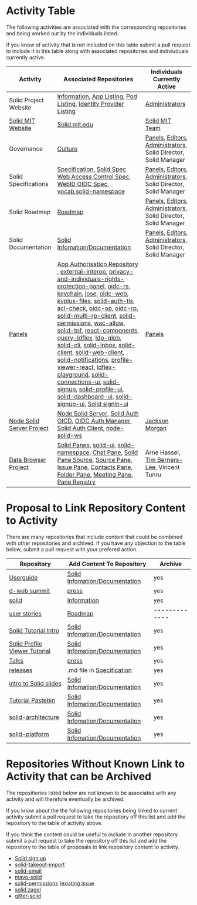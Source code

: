 
# Activity Table

The following activities are associated with the corresponding repositories and being worked out by the individuals listed. 

If you know of activity that is not included on this table submit a pull request to include it in this table along with associated repositories and indiviuduals currently active. 

| Activity  |  Associated Repositories  | Individuals Currently Active | 
| ------------- | ------------- | ------------- |
| Solid Project Website | [Information](https://github.com/solid/information), [App Listing](https://github.com/solid/solid-apps), [Pod Listing](https://github.com/solid/pods), [Identity Provider Listing](https://github.com/solid/solid-idp-list) | [Administrators](https://github.com/orgs/solid/teams/administrators) |
| [Solid MIT Website](https://solid.mit.edu)  | [Solid.mit.edu](https://github.com/solid/solid.mit.edu) | [Solid MIT Team](https://github.com/orgs/solid/teams/solid-mit)|
| Governance | [Culture](https://github.com/solid/culture) | [Panels](https://github.com/orgs/solid/teams/panels), [Editors](https://github.com/orgs/solid/teams/editors), [Administrators](https://github.com/orgs/solid/teams/administrators), Solid Director, Solid Manager |
| Solid Specifications | [Specification](https://github.com/solid/specification), [Solid Spec](https://github.com/solid/solid-spec) [Web Access Control Spec](https://github.com/solid/web-access-control-spec), [WebID OIDC Spec](https://github.com/solid/webid-oidc-spec), [vocab](https://github.com/solid/vocab),[solid-namespace](https://github.com/solid/solid-namespace) | [Panels](https://github.com/orgs/solid/teams/panels), [Editors](https://github.com/orgs/solid/teams/editors), [Administrators](https://github.com/orgs/solid/teams/administrators), Solid Director, Solid Manager |
| Solid Roadmap | [Roadmap](https://github.com/solid/Roadmap) | [Panels](https://github.com/orgs/solid/teams/panels), [Editors](https://github.com/orgs/solid/teams/editors), [Administrators](https://github.com/orgs/solid/teams/administrators), Solid Director, Solid Manager |
| Solid Documentation |  [Solid Infomation/Documentation](https://github.com/solid/information/tree/master/documentation) | [Panels](https://github.com/orgs/solid/teams/panels), [Editors](https://github.com/orgs/solid/teams/editors), [Administrators](https://github.com/orgs/solid/teams/administrators), Solid Director, Solid Manager |
| [Panels](https://github.com/solid/culture#solid-panels)| [App Authorisation Repository](https://github.com/solid/app-authorization-panel/issues/) , [external-interop](https://github.com/solid/external-interop), [privacy-and-individuals-rights-protection-panel](https://github.com/solid/privacy-and-individuals-rights-protection-panel), [oidc-rs](https://github.com/solid/oidc-rs), [keychain](https://github.com/solid/keychain), [jose](https://github.com/solid/jose), [oidc-web](https://github.com/solid/oidc-web), [kvplus-files](https://github.com/solid/kvplus-files), [solid-auth-tls](https://github.com/solid/solid-auth-tls), [acl-check](https://github.com/solid/acl-check), [oidc-op](https://github.com/solid/oidc-op), [oidc-rp](https://github.com/solid/oidc-rp), [solid-multi-rp-client](https://github.com/solid/solid-multi-rp-client), [solid-permissions](https://github.com/solid/solid-permissions), [wac-allow](https://github.com/solid/wac-allow), [solid-tpf](https://github.com/solid/solid-tpf), [react-components](https://github.com/solid/react-components), [query-ldflex](https://github.com/solid/query-ldflex), [ldp-glob](https://github.com/solid/ldp-glob), [solid-cli](https://github.com/solid/solid-cli), [solid-inbox](https://github.com/solid/solid-inbox), [solid-client](https://github.com/solid/solid-client), [solid-web-client](https://github.com/solid/solid-web-client), [solid-notifications](https://github.com/solid/solid-notifications), [profile-viewer-react](https://github.com/solid/profile-viewer-react), [ldflex-playground](https://github.com/solid/ldflex-playground), [solid-connections-ui](https://github.com/solid/solid-connections-ui), [solid-signup](https://github.com/solid/solid-signup), [solid-profile-ui](https://github.com/solid/solid-profile-ui), [solid-dashboard-ui](https://github.com/solid/solid-dashboard-ui), [solid-signup-ui](https://github.com/solid/solid-signup-ui), [Solid signin-ui](https://github.com/solid/solid-signin-ui)| [Panels](https://github.com/orgs/solid/teams/panels)|
| [Node Solid Server Project](https://github.com/orgs/solid/projects/2) | [Node Solid Server](https://github.com/solid/node-solid-server), [Solid Auth OICD](https://github.com/solid/solid-auth-oidc), [OIDC Auth Manager](https://github.com/solid/oidc-auth-manager), [Solid Auth Client](https://github.com/solid/solid-auth-client), [node-solid-ws](https://github.com/solid/node-solid-ws) | [Jackson Morgan](https://github.com/jaxoncreed) |
| [Data Browser Project](https://github.com/orgs/solid/projects/4) | [Solid Panes](https://github.com/solid/solid-panes), [solid-ui](https://github.com/solid/solid-ui), [solid-namespace](https://github.com/solid/solid-namespace), [Chat Pane](https://github.com/solid/chat-pane), [Solid Pane Source](https://github.com/solid/solid-pane-source), [Source Pane](https://github.com/solid/source-pane), [Issue Pane](https://github.com/solid/issue-pane), [Contacts Pane](https://github.com/solid/contacts-pane), [Folder Pane](https://github.com/solid/folder-pane), [Meeting Pane](https://github.com/solid/meeting-pane), [Pane Registry](https://github.com/solid/pane-registry) | Arne Hassel, [Tim Berners-Lee](https://github.com/timbl), Vincent Tunru|


# Proposal to Link Repository Content to Activity 

There are many repositories that include content that could be combined with other repositories and archived. If you have any objection to the table below, submit a pull request with your prefered action.  

| Repository | Add Content To Repository  | Archive |
| ------------- | ------------- | ------------- |
| [Userguide](https://github.com/solid/userguide) | [Solid Infomation/Documentation](https://github.com/solid/information/tree/master/documentation) | yes |
| [d-web summit](https://github.com/solid/dweb-summit-2018) | [press](https://github.com/solid/information/blob/master/press.md) | yes |
| [solid](https://github.com/solid/solid) | [Information](https://github.com/solid/information) | yes |
| [user stories](https://github.com/solid/user-stories) | [Roadmap](https://github.com/solid/Roadmap) | ------------- |
| [Solid Tutorial Intro](https://github.com/solid/solid-tutorial-intro) | [Solid Infomation/Documentation](https://github.com/solid/information/tree/master/documentation) | yes |
| [Solid Profile Viewer Tutorial](https://github.com/solid/profile-viewer-tutorial) | [Solid Infomation/Documentation](https://github.com/solid/information/tree/master/documentation) | yes |
| [Talks](https://github.com/solid/talks) |[press](https://github.com/solid/information/blob/master/press.md) | yes |
| [releases](https://github.com/solid/releases) | .md file in [Specification](https://github.com/solid/specification) | yes |
| [intro to Solid slides](https://github.com/solid/intro-to-solid-slides) | [Solid Infomation/Documentation](https://github.com/solid/information/tree/master/documentation) | yes |
| [Tutorial Pastebin](https://github.com/solid/solid-tutorial-pastebin) | [Solid Infomation/Documentation](https://github.com/solid/information/tree/master/documentation) | yes |
| [solid-architecture](https://github.com/solid/solid-architecture) | [Solid Infomation/Documentation](https://github.com/solid/information/tree/master/documentation) | yes |
| [solid-platform](https://github.com/solid/solid-platform) | [Solid Infomation/Documentation](https://github.com/solid/information/tree/master/documentation) | yes |

# Repositories Without Known Link to Activity that can be Archived

The repositiories listed below are not known to be associated with any activity and will therefore eventually be archived. 

If you know about the the following repositories being linked to current activity submit a pull request to take the repository off this list and add the repository to the table of activity above.  

If you think the content could be useful to include in another repository submit a pull request to take the repository off this list and add the repository to the table of proposals to link repository content to activity. 

* [Solid sign up](https://github.com/solid/solid-sign-up) 
* [solid-takeout-import](https://github.com/solid/solid-takeout-import) 
* [solid-email](https://github.com/solid/solid-email)
* [mavo-solid](https://github.com/solid/mavo-solid)
* [solid-permissions](https://github.com/solid/solid-permissions) ([existing issue](https://github.com/solid/solid-permissions/issues/33)
* [solid zagel](https://github.com/solid/solid-zagel)
* [gitter-solid](https://github.com/solid/gitter-solid)
